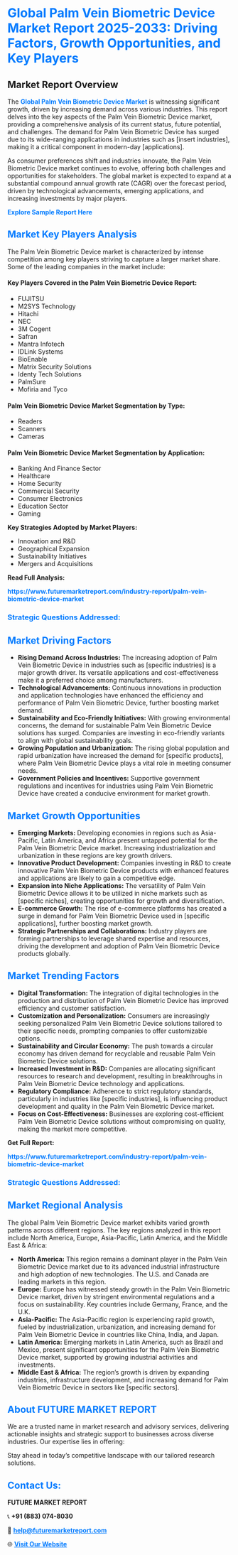 <h1 style="color: #007BFF;">Global Palm Vein Biometric Device Market Report 2025-2033: Driving Factors, Growth Opportunities, and Key Players</h1>

<section id="overview">
<h2>Market Report Overview</h2>
<p>The <a href="https://www.futuremarketreport.com/industry-report/palm-vein-biometric-device-market" style="color: #007BFF; text-decoration: none;"><strong>Global Palm Vein Biometric Device Market</strong></a> is witnessing significant growth, driven by increasing demand across various industries. This report delves into the key aspects of the Palm Vein Biometric Device market, providing a comprehensive analysis of its current status, future potential, and challenges. The demand for Palm Vein Biometric Device has surged due to its wide-ranging applications in industries such as [insert industries], making it a critical component in modern-day [applications].</p>
<p>As consumer preferences shift and industries innovate, the Palm Vein Biometric Device market continues to evolve, offering both challenges and opportunities for stakeholders. The global market is expected to expand at a substantial compound annual growth rate (CAGR) over the forecast period, driven by technological advancements, emerging applications, and increasing investments by major players.</p>
</section>

<section id="overview">
<p><a href="https://www.futuremarketreport.com/request-sample/reportId=54942" style="color: #007BFF; text-decoration: none;"><strong>Explore Sample Report Here</strong></a></p>
</section>

<section id="key-players">
<h2 style="color: #007BFF;">Market Key Players Analysis</h2>
<p>The Palm Vein Biometric Device market is characterized by intense competition among key players striving to capture a larger market share. Some of the leading companies in the market include:</p>
<h4>Key Players Covered in the Palm Vein Biometric Device Report:</h4>
<ul><li>FUJITSU</li><li>M2SYS Technology</li><li>Hitachi</li><li>NEC</li><li>3M Cogent</li><li>Safran</li><li>Mantra Infotech</li><li>IDLink Systems</li><li>BioEnable</li><li>Matrix Security Solutions</li><li>Identy Tech Solutions</li><li>PalmSure</li><li>Mofiria and Tyco</li></ul>
<h4>Palm Vein Biometric Device Market Segmentation by Type:</h4>
<ul><li>Readers</li><li>Scanners</li><li>Cameras</li></ul>

<h4>Palm Vein Biometric Device Market Segmentation by Application:</h4>
<ul><li>Banking And Finance Sector</li><li>Healthcare</li><li>Home Security</li><li>Commercial Security</li><li>Consumer Electronics</li><li>Education Sector</li><li>Gaming</li></ul>
<p><strong>Key Strategies Adopted by Market Players:</strong></p>
<ul>
<li>Innovation and R&D</li>
<li>Geographical Expansion</li>
<li>Sustainability Initiatives</li>
<li>Mergers and Acquisitions</li>
</ul>
</section>

<section>
<p><strong>Read Full Analysis: </strong></p><a href="https://www.futuremarketreport.com/industry-report/palm-vein-biometric-device-market" style="color: #007BFF; text-decoration: none;"><strong>https://www.futuremarketreport.com/industry-report/palm-vein-biometric-device-market</strong></a>
<h3 style="color: #007BFF;">Strategic Questions Addressed:</h3>
</section>

<section id="driving-factors">
<h2 style="color: #007BFF;">Market Driving Factors</h2>
<ul>
<li><strong>Rising Demand Across Industries:</strong> The increasing adoption of Palm Vein Biometric Device in industries such as [specific industries] is a major growth driver. Its versatile applications and cost-effectiveness make it a preferred choice among manufacturers.</li>
<li><strong>Technological Advancements:</strong> Continuous innovations in production and application technologies have enhanced the efficiency and performance of Palm Vein Biometric Device, further boosting market demand.</li>
<li><strong>Sustainability and Eco-Friendly Initiatives:</strong> With growing environmental concerns, the demand for sustainable Palm Vein Biometric Device solutions has surged. Companies are investing in eco-friendly variants to align with global sustainability goals.</li>
<li><strong>Growing Population and Urbanization:</strong> The rising global population and rapid urbanization have increased the demand for [specific products], where Palm Vein Biometric Device plays a vital role in meeting consumer needs.</li>
<li><strong>Government Policies and Incentives:</strong> Supportive government regulations and incentives for industries using Palm Vein Biometric Device have created a conducive environment for market growth.</li>
</ul>
</section>

<section id="growth-opportunities">
<h2 style="color: #007BFF;">Market Growth Opportunities</h2>
<ul>
<li><strong>Emerging Markets:</strong> Developing economies in regions such as Asia-Pacific, Latin America, and Africa present untapped potential for the Palm Vein Biometric Device market. Increasing industrialization and urbanization in these regions are key growth drivers.</li>
<li><strong>Innovative Product Development:</strong> Companies investing in R&D to create innovative Palm Vein Biometric Device products with enhanced features and applications are likely to gain a competitive edge.</li>
<li><strong>Expansion into Niche Applications:</strong> The versatility of Palm Vein Biometric Device allows it to be utilized in niche markets such as [specific niches], creating opportunities for growth and diversification.</li>
<li><strong>E-commerce Growth:</strong> The rise of e-commerce platforms has created a surge in demand for Palm Vein Biometric Device used in [specific applications], further boosting market growth.</li>
<li><strong>Strategic Partnerships and Collaborations:</strong> Industry players are forming partnerships to leverage shared expertise and resources, driving the development and adoption of Palm Vein Biometric Device products globally.</li>
</ul>
</section>

<section id="trending-factors">
<h2 style="color: #007BFF;">Market Trending Factors</h2>
<ul>
<li><strong>Digital Transformation:</strong> The integration of digital technologies in the production and distribution of Palm Vein Biometric Device has improved efficiency and customer satisfaction.</li>
<li><strong>Customization and Personalization:</strong> Consumers are increasingly seeking personalized Palm Vein Biometric Device solutions tailored to their specific needs, prompting companies to offer customizable options.</li>
<li><strong>Sustainability and Circular Economy:</strong> The push towards a circular economy has driven demand for recyclable and reusable Palm Vein Biometric Device solutions.</li>
<li><strong>Increased Investment in R&D:</strong> Companies are allocating significant resources to research and development, resulting in breakthroughs in Palm Vein Biometric Device technology and applications.</li>
<li><strong>Regulatory Compliance:</strong> Adherence to strict regulatory standards, particularly in industries like [specific industries], is influencing product development and quality in the Palm Vein Biometric Device market.</li>
<li><strong>Focus on Cost-Effectiveness:</strong> Businesses are exploring cost-efficient Palm Vein Biometric Device solutions without compromising on quality, making the market more competitive.</li>
</ul>
</section>

<section>
<p><strong>Get Full Report: </strong></p><a href="https://www.futuremarketreport.com/industry-report/palm-vein-biometric-device-market" style="color: #007BFF; text-decoration: none;"><strong>https://www.futuremarketreport.com/industry-report/palm-vein-biometric-device-market</strong></a>
<h3 style="color: #007BFF;">Strategic Questions Addressed:</h3>
</section>


<section id="regional-analysis">
<h2 style="color: #007BFF;">Market Regional Analysis</h2>
<p>The global Palm Vein Biometric Device market exhibits varied growth patterns across different regions. The key regions analyzed in this report include North America, Europe, Asia-Pacific, Latin America, and the Middle East & Africa:</p>
<ul>
<li><strong>North America:</strong> This region remains a dominant player in the Palm Vein Biometric Device market due to its advanced industrial infrastructure and high adoption of new technologies. The U.S. and Canada are leading markets in this region.</li>
<li><strong>Europe:</strong> Europe has witnessed steady growth in the Palm Vein Biometric Device market, driven by stringent environmental regulations and a focus on sustainability. Key countries include Germany, France, and the U.K.</li>
<li><strong>Asia-Pacific:</strong> The Asia-Pacific region is experiencing rapid growth, fueled by industrialization, urbanization, and increasing demand for Palm Vein Biometric Device in countries like China, India, and Japan.</li>
<li><strong>Latin America:</strong> Emerging markets in Latin America, such as Brazil and Mexico, present significant opportunities for the Palm Vein Biometric Device market, supported by growing industrial activities and investments.</li>
<li><strong>Middle East & Africa:</strong> The region’s growth is driven by expanding industries, infrastructure development, and increasing demand for Palm Vein Biometric Device in sectors like [specific sectors].</li>
</ul>
</section>

<footer>
<h2 style="color: #007BFF;">About FUTURE MARKET REPORT</h2>
<p>We are a trusted name in market research and advisory services, delivering actionable insights and strategic support to businesses across diverse industries. Our expertise lies in offering:</p>

<p>Stay ahead in today’s competitive landscape with our tailored research solutions.</p>

<h2 style="color: #007BFF;">Contact Us:</h2>
<p><strong>FUTURE MARKET REPORT</strong></p>
<p>📞 <strong>+91 (883) 074-8030</strong></p>
<p>📧 <strong><a href="mailto:help@futuremarketreport.com" style="color: #007BFF;">help@futuremarketreport.com</a></strong></p>
<p>🌐 <strong><a href="https://www.futuremarketreport.com/" style="color: #007BFF;">Visit Our Website</a></strong></p>
</footer>